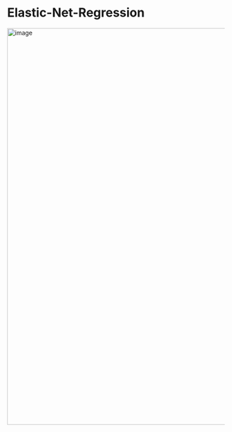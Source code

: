 # Elastic-Net-Regression

<img width="1813" height="918" alt="image" src="https://github.com/user-attachments/assets/a6298c43-503b-4a85-bf72-2f61b97b6dbb" />
